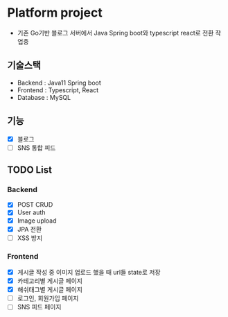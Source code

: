 # Platform project
- 기존 Go기반 블로그 서버에서 Java Spring boot와 typescript react로 전환 작업중

## 기술스택
- Backend : Java11 Spring boot
- Frontend : Typescript, React
- Database : MySQL

## 기능
- [X] 블로그
- [ ] SNS 통합 피드

## TODO List
### Backend
- [x] POST CRUD 
- [x] User auth
- [x] Image upload
- [x] JPA 전환
- [ ] XSS 방지

### Frontend
- [X] 게시글 작성 중 이미지 업로드 했을 때 url들 state로 저장
- [X] 카테고리별 게시글 페이지 
- [X] 해쉬태그별 게시글 페이지
- [ ] 로그인, 회원가입 페이지
- [ ] SNS 피드 페이지
